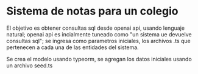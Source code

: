 # Sistema de notas para un colegio

El objetivo es obtener consultas sql desde openai api, usando lenguaje natural; openai api es incialmente tuneado como "un sistema ue devuelve consultas sql"; se ingresa como parametros iniciales, los archivos .ts que pertenecen a cada una de las entidades del sistema.

Se crea el modelo usando typeorm, se agregan los datos iniciales usando un archivo seed.ts 

